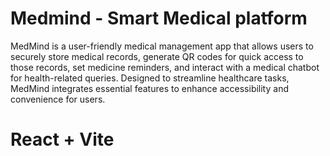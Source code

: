# Medmind - Smart Medical platform 

MedMind is a user-friendly medical management app that allows users to securely store medical records, generate QR codes for quick access to those records, set medicine reminders, and interact with a medical chatbot for health-related queries. Designed to streamline healthcare tasks, MedMind integrates essential features to enhance accessibility and convenience for users.

# React + Vite

